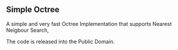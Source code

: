 ## Simple Octree

A simple and very fast Octree Implementation
that supports Nearest Neigbour Search,


The code is released into the Public Domain.
